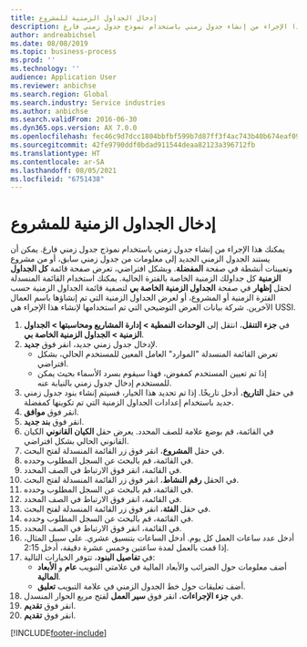 ```yaml
---
title: إدخال الجداول الزمنية للمشروع‬
description: يمكنك هذا الإجراء من إنشاء جدول زمني باستخدام نموذج جدول زمني فارغ.
author: andreabichsel
ms.date: 08/08/2019
ms.topic: business-process
ms.prod: ''
ms.technology: ''
audience: Application User
ms.reviewer: anbichse
ms.search.region: Global
ms.search.industry: Service industries
ms.author: anbichse
ms.search.validFrom: 2016-06-30
ms.dyn365.ops.version: AX 7.0.0
ms.openlocfilehash: fec46c9d7dcc1804bbfbf599b7d87ff3f4ac743b40b674eaf09579b0c0da60a6
ms.sourcegitcommit: 42fe9790ddf0bdad911544deaa82123a396712fb
ms.translationtype: HT
ms.contentlocale: ar-SA
ms.lasthandoff: 08/05/2021
ms.locfileid: "6751438"
---
```

# <a name="enter-project-timesheets"></a>إدخال الجداول الزمنية للمشروع‬

يمكنك هذا الإجراء من إنشاء جدول زمني باستخدام نموذج جدول زمني فارغ. يمكن أن يستند الجدول الزمني الجديد إلى معلومات من جدول زمني سابق، أو من مشروع وتعيينات أنشطة في صفحة **المفضلة‬**. وبشكل افتراضي، تعرض صفحة قائمة **كل الجداول الزمنية** كل جداولك الزمنية الخاصة بالفترة الحالية. يمكنك استخدام القائمة المنسدلة لحقل **إظهار** في صفحة **الجداول الزمنية الخاصة بي** لتصفية قائمة الجداول الزمنية حسب الفترة الزمنية أو المشروع، أو لعرض الجداول الزمنية التي تم إنشاؤها باسم العمال الآخرين. شركة بيانات العرض التوضيحي التي تم استخدامها لإنشاء هذا الإجراء هي USSI.  

1. في **جزء التنقل**، انتقل إلى **الوحدات النمطية > إدارة المشاريع ومحاسبتها‬‬ > الجداول الزمنية > الجداول الزمنية الخاصة بي‬**‬.
2. لإدخال جدول زمني جديد، انقر فوق **جديد**.
    - تعرض القائمة المنسدلة "الموارد" العامل المعين للمستخدم الحالي، بشكل افتراضي.  
    - إذا تم تعيين المستخدم كمفوض، فهذا سيقوم بسرد الأسماء بحيث يمكن للمستخدم إدخال جدول زمني بالنيابة عنه.  
3. في حقل **التاريخ**، أدخل تاريخًا. إذا تم تحديد هذا الخيار، فسيتم إنشاء بنود جدول زمني جديد باستخدام إعدادات الجداول الزمنية التي تم تكوينها كمفضلة.  
4. انقر فوق **موافق**.
5. انقر فوق **بند جديد**.
6. في القائمة، قم بوضع علامة للصف المحدد. يعرض حقل **الكيان القانوني** الكيان القانوني الحالي بشكل افتراضي.   
7. في حقل **المشروع**، انقر فوق زر القائمة المنسدلة لفتح البحث.
8. في القائمة، قم بالبحث عن السجل المطلوب وحدده.
9. في القائمة، انقر فوق الارتباط في الصف المحدد.
10. في الحقل **رقم النشاط**، انقر فوق زر القائمة المنسدلة لفتح البحث.
11. في القائمة، قم بالبحث عن السجل المطلوب وحدده.
12. في القائمة، انقر فوق الارتباط في الصف المحدد.
13. في حقل **الفئة**، انقر فوق زر القائمة المنسدلة لفتح البحث.
14. في القائمة، قم بالبحث عن السجل المطلوب وحدده.
15. في القائمة، انقر فوق الارتباط في الصف المحدد.
16. أدخل عدد ساعات العمل كل يوم. أدخل الساعات بتنسيق عشري. على سبيل المثال، إذا قمت بالعمل لمدة ساعتين وخمس عشرة دقيقة، أدخل 2:15.   
17. في **تفاصيل البنود‬**، تتوفر الخيارات التالية:
    - أضف معلومات حول الضرائب والأبعاد المالية في علامتي التبويب **عام** و **الأبعاد المالية**.
    - أضف تعليقات حول خط الجدول الزمني في علامة التبويب **تعليق**.
20. في **جزء الإجراءات**، انقر فوق **سير العمل** لفتح مربع الحوار المنسدل.
21. انقر فوق **تقديم**.
22. انقر فوق **تقديم**.



[!INCLUDE[footer-include](../../../../includes/footer-banner.md)]